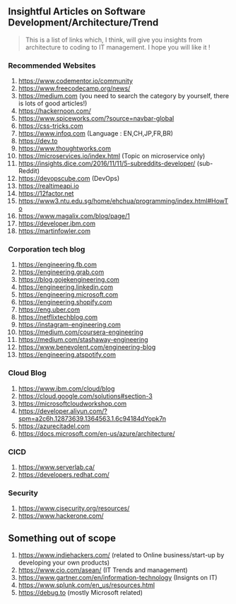 ## Insightful Articles on Software Development/Architecture/Trend

> This is a list of links which, I think, will give you insights from architecture to coding to IT management. I hope you will like it ! 

### Recommended Websites 
1. https://www.codementor.io/community
2. https://www.freecodecamp.org/news/
3. https://medium.com (you need to search the category by yourself, there is lots of good articles!)
4. https://hackernoon.com/
5. https://www.spiceworks.com/?source=navbar-global
6. https://css-tricks.com
7. https://www.infoq.com (Language : EN,CH,JP,FR,BR)
8. https://dev.to
9. https://www.thoughtworks.com
10. https://microservices.io/index.html (Topic on microservice only)
11. https://insights.dice.com/2016/11/11/5-subreddits-developer/ (sub-Reddit)
12. https://devopscube.com (DevOps)
13. https://realtimeapi.io
14. https://12factor.net
15. https://www3.ntu.edu.sg/home/ehchua/programming/index.html#HowTo
16. https://www.magalix.com/blog/page/1
17. https://developer.ibm.com
18. https://martinfowler.com

### Corporation tech blog
1. https://engineering.fb.com
2. https://engineering.grab.com
3. https://blog.gojekengineering.com
4. https://engineering.linkedin.com
5. https://engineering.microsoft.com
6. https://engineering.shopify.com
7. https://eng.uber.com
8. https://netflixtechblog.com
9. https://instagram-engineering.com
10. https://medium.com/coursera-engineering
11. https://medium.com/stashaway-engineering
12. https://www.benevolent.com/engineering-blog
13. https://engineering.atspotify.com

### Cloud Blog
1. https://www.ibm.com/cloud/blog
2. https://cloud.google.com/solutions#section-3
3. https://microsoftcloudworkshop.com
4. https://developer.aliyun.com/?spm=a2c6h.12873639.1364563.1.6c94184dYopk7n
5. https://azurecitadel.com
6. https://docs.microsoft.com/en-us/azure/architecture/

### CICD
1. https://www.serverlab.ca/
2. https://developers.redhat.com/

### Security
1. https://www.cisecurity.org/resources/
2. https://www.hackerone.com/

## Something out of scope
1. https://www.indiehackers.com/ (related to Online business/start-up by developing your own products)
2. https://www.cio.com/asean/ (IT Trends and management)
3. https://www.gartner.com/en/information-technology (Insignts on IT)
4. https://www.splunk.com/en_us/resources.html
5. https://debug.to (mostly Microsoft related)
